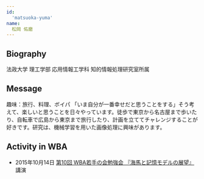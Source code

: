 ```yaml
---
id:
  'matsuoka-yuma'
name:
  松岡 佑磨
---
```


## Biography
法政大学 理工学部 応用情報工学科 知的情報処理研究室所属

## Message
趣味：旅行、料理、ボイパ
「いま自分が一番幸せだと思うことをする」そう考えて、楽しいと思うことを日々やっています。徒歩で東京から名古屋まで歩いたり、自転車で広島から東京まで旅行したり、計画を立ててチャレンジすることが好きです。研究は、機械学習を用いた画像処理に興味があります。

## Activity in WBA
- 2015年10月14日 [第10回 WBA若手の会勉強会 『海馬と記憶モデルの展望』](http://wbawakate.jp/posts/events/10th/) 講演

